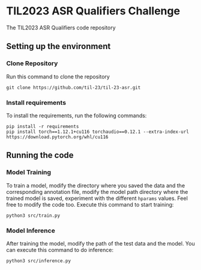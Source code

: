 # TIL2023 ASR Qualifiers Challenge

The TIL2023 ASR Qualifiers code repository

## Setting up the environment

### Clone Repository   
Run this command to clone the repository  
   
```shell
git clone https://github.com/til-23/til-23-asr.git
```    

<!--
### Creating a python environment     
Proceed to create a python virtual environment. Ensure that you are inside in repository
     
```shell
cd til-asr/
pip install virtualenv
virtualenv venv
```

### Activate the python environment   
To activate the python environment, run this command:   
     
```shell
source venv/bin/activate
```
-->

### Install requirements    
To install the requirements, run the following commands:    
    
```shell
pip install -r requirements
pip install torch==1.12.1+cu116 torchaudio==0.12.1 --extra-index-url https://download.pytorch.org/whl/cu116   
``` 

## Running the code

### Model Training   
To train a model, modify the directory where you saved the data and the corresponding annotation file,  modify the model path directory where the trained model is saved, experiment with the different `hparams` values. Feel free to modify the code too. Execute this command to start training:   

```shell
python3 src/train.py
```
   
### Model Inference  
After training the model, modify the path of the test data and the model. You can execute this command to do inference:   
     
```shell
python3 src/inference.py
```  
   
